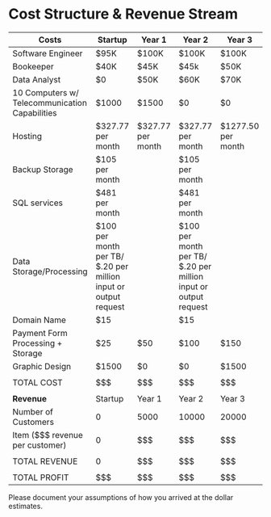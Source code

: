 # Cost Structure & Revenue Stream


| Costs | Startup | Year 1 | Year 2 | Year 3 |
|---|---|---|---|---|
|Software Engineer | $95K | $100K | $100K | $100K |
|Bookeeper | $40K | $45K | $45k | $50K |
|Data Analyst | $0 | $50K | $60K | $70K |
|10 Computers w/ Telecommunication Capabilities | $1000 | $1500 | $0 | $0 |
|Hosting | $327.77 per month | $327.77 per month| $327.77 per month | $1277.50 per month |
|Backup Storage | $105 per month | | $105 per month | | $105 per month | | $105 per month |
|SQL services | $481 per month | | $481 per month | | $481 per month | | $481 per month |
|Data Storage/Processing | $100 per month per TB/ $.20 per million input or output request | | $100 per month per TB/ $.20 per million input or output request | | $100 per month per TB/ $.20 per million input or output request | | $100 per month per TB/ $.20 per million input or output request |
|Domain Name | $15 | | $15 | | $15 | | $15 |
|Payment Form Processing + Storage | $25 | $50 | $100 | $150 |
|Graphic Design | $1500 | $0 | $0 | $1500 |
| | | | | |
|TOTAL COST | $$$ | $$$ | $$$ | $$$ |
| | | | | |
| **Revenue** |Startup | Year 1 | Year 2 | Year 3 |
|Number of Customers | 0 | 5000 | 10000 | 20000 |
|Item ($$$ revenue per customer) | 0 | $$$ | $$$ | $$$ |
| | | | | |
| TOTAL REVENUE | 0 | $$$ | $$$ | $$$ |
| | | | | |
| TOTAL PROFIT | $$$ | $$$ | $$$ | $$$ |


Please document your assumptions of how you arrived at the dollar estimates.
